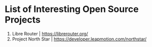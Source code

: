 # List of Interesting Open Source Projects
1. Libre Router | https://librerouter.org/
2. Project North Star | https://developer.leapmotion.com/northstar/

